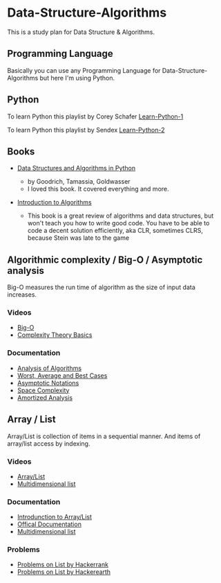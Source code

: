 # Data-Structure-Algorithms
This is a study plan for Data Structure &amp; Algorithms.

##

## Programming Language 
Basically you can use any Programming Language  for Data-Structure-Algorithms but here I'm using Python.

## Python
To learn Python this playlist by Corey Schafer [Learn-Python-1](https://www.youtube.com/watch?v=YYXdXT2l-Gg&list=PL-osiE80TeTt2d9bfVyTiXJA-UTHn6WwU)

To learn Python this playlist by Sendex [Learn-Python-2](https://www.youtube.com/playlist?list=PLQVvvaa0QuDe8XSftW-RAxdo6OmaeL85M)

## Books
- [Data Structures and Algorithms in Python](https://www.amazon.com/Structures-Algorithms-Python-Michael-Goodrich/dp/1118290275/)
    - by Goodrich, Tamassia, Goldwasser
    - I loved this book. It covered everything and more.
    
- [Introduction to Algorithms](https://www.amazon.com/Introduction-Algorithms-3rd-MIT-Press/dp/0262033844)
    - This book is a great review of algorithms and data structures, but won't teach you how to write good code. You have to be able to code a decent solution efficiently, aka CLR, sometimes CLRS, because Stein was late to the game
    

## Algorithmic complexity / Big-O / Asymptotic analysis
Big-O measures the run time of algorithm as the size of input data increases.
### Videos
- [Big-O](https://www.youtube.com/watch?v=i5zKiVIhiS0)
- [Complexity Theory Basics](https://www.udemy.com/complexity-theory-basics/learn/v4/overview)
### Documentation
- [Analysis of Algorithms](https://www.geeksforgeeks.org/analysis-of-algorithms-set-1-asymptotic-analysis/)
- [Worst, Average and Best Cases](https://www.geeksforgeeks.org/analysis-of-algorithms-set-2-asymptotic-analysis/)
- [Asymptotic Notations](https://www.geeksforgeeks.org/analysis-of-algorithms-set-3asymptotic-notations/)
- [Space Complexity](https://www.geeksforgeeks.org/g-fact-86/)
- [Amortized Analysis ](https://www.geeksforgeeks.org/analysis-algorithm-set-5-amortized-analysis-introduction/)


## Array / List 
Array/List is collection of items in a sequential manner. And items of array/list access by indexing.
### Videos
- [Array/List](https://www.youtube.com/watch?v=HdFG8L1sajw&list=PL2_aWCzGMAwI3W_JlcBbtYTwiQSsOTa6P&index=3&t=0s)
- [Multidimensional list](https://www.youtube.com/watch?v=Go-FfGhxbSM&feature=youtu.be&list=PLQVvvaa0QuDe8XSftW-RAxdo6OmaeL85M)
### Documentation
- [Introdunction to Array/List](https://www.geeksforgeeks.org/introduction-to-arrays/)
- [Offical Documentation](https://docs.python.org/3/tutorial/datastructures.html)
- [Multidimensional list](https://www.hackerearth.com/practice/data-structures/arrays/multi-dimensional/tutorial/)
### Problems
- [Problems on List by Hackerrank](https://www.hackerrank.com/domains/data-structures/arrays)
- [Problems on List by Hackerearth](https://www.hackerearth.com/practice/data-structures/arrays/1-d/practice-problems/)

 
